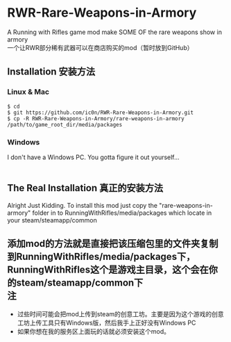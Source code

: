 # RWR-Rare-Weapons-in-Armory
A Running with Rifles game mod make SOME OF the rare weapons show in armory     
一个让RWR部分稀有武器可以在商店购买的mod（暂时放到GitHub）

Installation 安装方法
--------------------

### Linux & Mac
```
$ cd
$ git https://github.com/ic0n/RWR-Rare-Weapons-in-Armory.git
$ cp -R RWR-Rare-Weapons-in-Armory/rare-weapons-in-armory  /path/to/game_root_dir/media/packages
```
### Windows
I don't have a Windows PC. You gotta figure it out yourself...          
<br/>  

The Real Installation 真正的安装方法
----------------------------------

Alright Just Kidding. To install this mod just copy the "rare-weapons-in-armory" folder in to RunningWithRifles/media/packages which locate in your steam/steamapp/common

添加mod的方法就是直接把该压缩包里的文件夹复制到RunningWithRifles/media/packages下，RunningWithRifles这个是游戏主目录，这个会在你的steam/steamapp/common下
<br/>
注
----------------------------------
- 过些时间可能会把mod上传到steam的创意工坊。主要是因为这个游戏的创意工坊上传工具只有Windows版，然后我手上正好没有Windows PC
- 如果你想在我的服务区上面玩的话就必须安装这个mod。    

